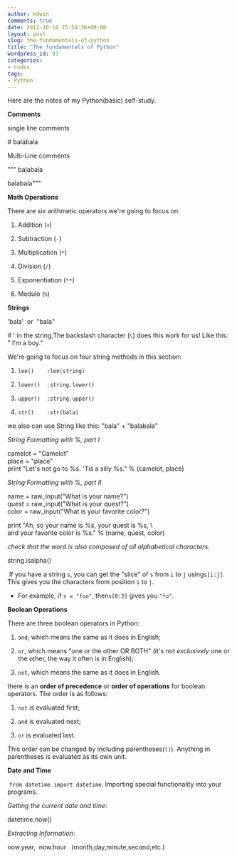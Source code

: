 ```yaml
---
author: edwin
comments: true
date: 2012-10-10 15:54:36+00:00
layout: post
slug: the-fundamentals-of-python
title: "The fundamentals of Python"
wordpress_id: 93
categories:
- codes
tags:
- Python
---
```


Here are the notes of my Python(basic) self-study.


**Comments**




single line comments

<!-- more -->


\# balabala




Multi-Line comments




""" balabala




balabala"""










**Math Operations**








There are six arithmetic operators we're going to focus on:



	
  1. Addition (`+`)

	
  2. Subtraction (`-`)

	
  3. Multiplication (`*`)

	
  4. Division (`/`)

	
  5. Exponentiation (`**`)

	
  6. Modulo (`%`)





**Strings**




'bala'  or  "bala"




if ' in the string,The backslash character (`\`) does this work for us! Like this: " I\'m a boy."






We're going to focus on four string methods in this section:



	
  1. `len()    :len(string)`

	
  2. `lower()  :string.lower()`

	
  3. `upper()  :string.upper()`

	
  4. `str()    :str(bala)`







we also can use String like this: "bala" + "balabala"







_String Formatting with %, part I_






camelot = "Camelot"  
place = "place"  
print "Let's not go to %s. 'Tis a silly %s." % (camelot, place)









_String Formatting with %, part II_






name = raw_input("What is your name?")  
quest = raw_input("What is your quest?")  
color = raw_input("What is your favorite color?")

print "Ah, so your name is %s, your quest is %s, \  
and your favorite color is %s." % (name, quest, color)









_check that the word is also composed of all alphabetical characters._




string.isalpha()









 If you have a string `s`, you can get the "slice" of `s` from `i` to `j` using`s[i:j]`. This gives you the characters from position `i` to `j`.



	
  * For example, if `s = "foo"`, then`s[0:2]` gives you `"fo"`.








**Boolean Operations**

There are three boolean operators in Python:



	
  1. `and`, which means the same as it does in English;

	
  2. `or`, which means "one or the other OR BOTH" (it's not _exclusively_ one or the other, the way it often is in English);

	
  3. `not`, which means the same as it does in English.









there is an **order of precedence** or **order of operations** for boolean operators. The order is as follows:



	
  1. `not` is evaluated first;

	
  2. `and` is evaluated next;

	
  3. `or` is evaluated last.


This order can be changed by including parentheses(`()`). Anything in parentheses is evaluated as its own unit.




**Date and Time**




 `from datetime import datetime`. Importing special functionality into your programs.




_Getting the current date and time_:




datetime.now()




_Extracting Information_:




now.year,  now.hour   (month,day,minute,second,etc.)






